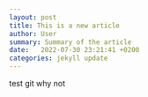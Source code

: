 ```yaml
---
layout: post
title: This is a new article
author: User
summary: Summary of the article
date:   2022-07-30 23:21:41 +0200
categories: jekyll update
---
```

test git
why not
